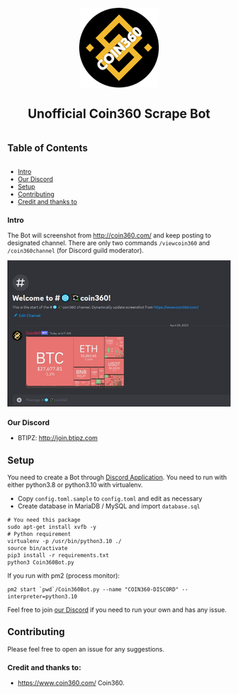 <p align="center">
  <img width="180" src="./BTIPZ.png" alt="Coin360 Bot">
  <h1 align="center">Unofficial Coin360 Scrape Bot</h1>
</p>

<!-- Table of Contents -->

<summary><h2 style="display: inline-block">Table of Contents</h2></summary>
<ul>
    <li><a href="#intro">Intro</a></li>
    <li><a href="#our-discord">Our Discord</a></li>
    <li><a href="#setup">Setup</a></li>
    <li><a href="#contributing">Contributing</a></li>
    <li><a href="#credit-and-thanks-to">Credit and thanks to</a></li>
</ul>

### Intro

The Bot will screenshot from <http://coin360.com/> and keep posting to designated channel. There are only two commands `/viewcoin360` and `/coin360channel` (for Discord guild moderator).

![Screenshot](https://github.com/0xBTIPZ/coin360-Discord/blob/main/screenshot.jpg?raw=true)

### Our Discord

* BTIPZ: <http://join.btipz.com>

## Setup

You need to create a Bot through [Discord Application](https://discord.com/developers/applications). You need to run with either python3.8 or python3.10 with virtualenv.

* Copy `config.toml.sample` to `config.toml` and edit as necessary
* Create database in MariaDB / MySQL and import `database.sql`

```
# You need this package
sudo apt-get install xvfb -y
# Python requirement
virtualenv -p /usr/bin/python3.10 ./
source bin/activate
pip3 install -r requirements.txt
python3 Coin360Bot.py
```

If you run with pm2 (process monitor):

```
pm2 start `pwd`/Coin360Bot.py --name "COIN360-DISCORD" --interpreter=python3.10
```

Feel free to join [our Discord](http://join.btipz.com) if you need to run your own and has any issue.

## Contributing

Please feel free to open an issue for any suggestions.

### Credit and thanks to:

* <https://www.coin360.com/> Coin360.